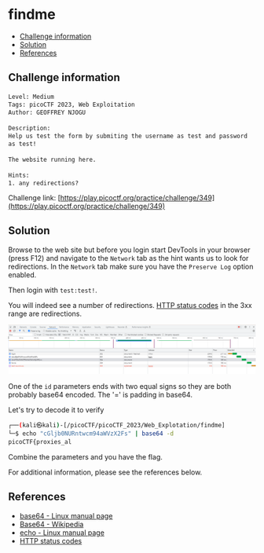 # findme

- [Challenge information](#challenge-information)
- [Solution](#solution)
- [References](#references)

## Challenge information

```text
Level: Medium
Tags: picoCTF 2023, Web Exploitation
Author: GEOFFREY NJOGU

Description:
Help us test the form by submiting the username as test and password as test!

The website running here.

Hints:
1. any redirections?
```

Challenge link: [https://play.picoctf.org/practice/challenge/349](https://play.picoctf.org/practice/challenge/349)

## Solution

Browse to the web site but before you login start DevTools in your browser (press F12) and navigate to the `Network` tab as the hint wants us to look for redirections. In the `Network` tab make sure you have the `Preserve Log` option enabled.

Then login with `test:test!`.

You will indeed see a number of redirections. [HTTP status codes](https://developer.mozilla.org/en-US/docs/Web/HTTP/Status) in the 3xx range are redirections.

![Redirections when logging in](Redirections_in_the_findme_challenge.png)

One of the `id` parameters ends with two equal signs so they are both probably base64 encoded. The '=' is padding in base64.

Let's try to decode it to verify

```bash
┌──(kali㉿kali)-[/picoCTF/picoCTF_2023/Web_Explotation/findme]
└─$ echo "cGljb0NURntwcm94aWVzX2Fs" | base64 -d
picoCTF{proxies_al  
```

Combine the parameters and you have the flag.

For additional information, please see the references below.

## References

- [base64 - Linux manual page](https://man7.org/linux/man-pages/man1/base64.1.html)
- [Base64 - Wikipedia](https://en.wikipedia.org/wiki/Base64)
- [echo - Linux manual page](https://man7.org/linux/man-pages/man1/echo.1.html)
- [HTTP status codes](https://developer.mozilla.org/en-US/docs/Web/HTTP/Status)
